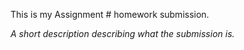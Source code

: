 This is my Assignment # homework submission.

*A short description describing what the submission is.*